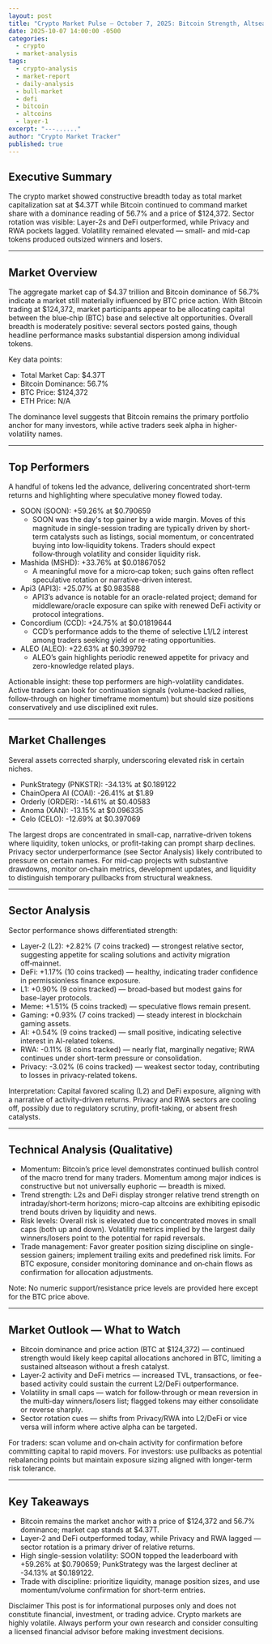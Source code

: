 ```yaml
---
layout: post
title: "Crypto Market Pulse — October 7, 2025: Bitcoin Strength, Altseason Pockets, and Volatility Picks"
date: 2025-10-07 14:00:00 -0500
categories:
  - crypto
  - market-analysis
tags:
  - crypto-analysis
  - market-report
  - daily-analysis
  - bull-market
  - defi
  - bitcoin
  - altcoins
  - layer-1
excerpt: "---......"
author: "Crypto Market Tracker"
published: true
---
```


## Executive Summary
The crypto market showed constructive breadth today as total market capitalization sat at $4.37T while Bitcoin continued to command market share with a dominance reading of 56.7% and a price of $124,372. Sector rotation was visible: Layer-2s and DeFi outperformed, while Privacy and RWA pockets lagged. Volatility remained elevated — small- and mid-cap tokens produced outsized winners and losers.

---

## Market Overview
The aggregate market cap of $4.37 trillion and Bitcoin dominance of 56.7% indicate a market still materially influenced by BTC price action. With Bitcoin trading at $124,372, market participants appear to be allocating capital between the blue‑chip (BTC) base and selective alt opportunities. Overall breadth is moderately positive: several sectors posted gains, though headline performance masks substantial dispersion among individual tokens.

Key data points:
- Total Market Cap: $4.37T  
- Bitcoin Dominance: 56.7%  
- BTC Price: $124,372  
- ETH Price: N/A

The dominance level suggests that Bitcoin remains the primary portfolio anchor for many investors, while active traders seek alpha in higher-volatility names.

---

## Top Performers
A handful of tokens led the advance, delivering concentrated short-term returns and highlighting where speculative money flowed today.

- SOON (SOON): +59.26% at $0.790659  
  - SOON was the day's top gainer by a wide margin. Moves of this magnitude in single-session trading are typically driven by short-term catalysts such as listings, social momentum, or concentrated buying into low‑liquidity tokens. Traders should expect follow‑through volatility and consider liquidity risk.
- Mashida (MSHD): +33.76% at $0.01867052  
  - A meaningful move for a micro‑cap token; such gains often reflect speculative rotation or narrative-driven interest.
- Api3 (API3): +25.07% at $0.983588  
  - API3’s advance is notable for an oracle-related project; demand for middleware/oracle exposure can spike with renewed DeFi activity or protocol integrations.
- Concordium (CCD): +24.75% at $0.01819644  
  - CCD’s performance adds to the theme of selective L1/L2 interest among traders seeking yield or re-rating opportunities.
- ALEO (ALEO): +22.63% at $0.399792  
  - ALEO’s gain highlights periodic renewed appetite for privacy and zero-knowledge related plays.

Actionable insight: these top performers are high-volatility candidates. Active traders can look for continuation signals (volume-backed rallies, follow‑through on higher timeframe momentum) but should size positions conservatively and use disciplined exit rules.

---

## Market Challenges
Several assets corrected sharply, underscoring elevated risk in certain niches.

- PunkStrategy (PNKSTR): -34.13% at $0.189122  
- ChainOpera AI (COAI): -26.41% at $1.89  
- Orderly (ORDER): -14.61% at $0.40583  
- Anoma (XAN): -13.15% at $0.096335  
- Celo (CELO): -12.69% at $0.397069

The largest drops are concentrated in small-cap, narrative-driven tokens where liquidity, token unlocks, or profit-taking can prompt sharp declines. Privacy sector underperformance (see Sector Analysis) likely contributed to pressure on certain names. For mid-cap projects with substantive drawdowns, monitor on‑chain metrics, development updates, and liquidity to distinguish temporary pullbacks from structural weakness.

---

## Sector Analysis
Sector performance shows differentiated strength:

- Layer‑2 (L2): +2.82% (7 coins tracked) — strongest relative sector, suggesting appetite for scaling solutions and activity migration off‑mainnet.
- DeFi: +1.17% (10 coins tracked) — healthy, indicating trader confidence in permissionless finance exposure.
- L1: +0.90% (9 coins tracked) — broad-based but modest gains for base-layer protocols.
- Meme: +1.51% (5 coins tracked) — speculative flows remain present.
- Gaming: +0.93% (7 coins tracked) — steady interest in blockchain gaming assets.
- AI: +0.54% (9 coins tracked) — small positive, indicating selective interest in AI-related tokens.
- RWA: -0.11% (8 coins tracked) — nearly flat, marginally negative; RWA continues under short-term pressure or consolidation.
- Privacy: -3.02% (6 coins tracked) — weakest sector today, contributing to losses in privacy-related tokens.

Interpretation: Capital favored scaling (L2) and DeFi exposure, aligning with a narrative of activity-driven returns. Privacy and RWA sectors are cooling off, possibly due to regulatory scrutiny, profit-taking, or absent fresh catalysts.

---

## Technical Analysis (Qualitative)
- Momentum: Bitcoin’s price level demonstrates continued bullish control of the macro trend for many traders. Momentum among major indices is constructive but not universally euphoric — breadth is mixed.
- Trend strength: L2s and DeFi display stronger relative trend strength on intraday/short-term horizons; micro-cap altcoins are exhibiting episodic trend bouts driven by liquidity and news.
- Risk levels: Overall risk is elevated due to concentrated moves in small caps (both up and down). Volatility metrics implied by the largest daily winners/losers point to the potential for rapid reversals.
- Trade management: Favor greater position sizing discipline on single-session gainers; implement trailing exits and predefined risk limits. For BTC exposure, consider monitoring dominance and on‑chain flows as confirmation for allocation adjustments.

Note: No numeric support/resistance price levels are provided here except for the BTC price above.

---

## Market Outlook — What to Watch
- Bitcoin dominance and price action (BTC at $124,372) — continued strength would likely keep capital allocations anchored in BTC, limiting a sustained altseason without a fresh catalyst.
- Layer‑2 activity and DeFi metrics — increased TVL, transactions, or fee-based activity could sustain the current L2/DeFi outperformance.
- Volatility in small caps — watch for follow‑through or mean reversion in the multi‑day winners/losers list; flagged tokens may either consolidate or reverse sharply.
- Sector rotation cues — shifts from Privacy/RWA into L2/DeFi or vice versa will inform where active alpha can be targeted.

For traders: scan volume and on‑chain activity for confirmation before committing capital to rapid movers. For investors: use pullbacks as potential rebalancing points but maintain exposure sizing aligned with longer-term risk tolerance.

---

## Key Takeaways
- Bitcoin remains the market anchor with a price of $124,372 and 56.7% dominance; market cap stands at $4.37T.
- Layer‑2 and DeFi outperformed today, while Privacy and RWA lagged — sector rotation is a primary driver of relative returns.
- High single-session volatility: SOON topped the leaderboard with +59.26% at $0.790659; PunkStrategy was the largest decliner at -34.13% at $0.189122.
- Trade with discipline: prioritize liquidity, manage position sizes, and use momentum/volume confirmation for short-term entries.

Disclaimer
This post is for informational purposes only and does not constitute financial, investment, or trading advice. Crypto markets are highly volatile. Always perform your own research and consider consulting a licensed financial advisor before making investment decisions.